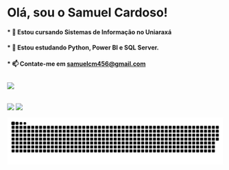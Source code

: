 # Olá, sou o Samuel Cardoso!

#### * 🔭 Estou cursando Sistemas de Informação no Uniaraxá 
#### * 🌱 Estou estudando Python, Power BI e SQL Server.
#### * 📫 Contate-me em samuelcm456@gmail.com 

<!--<div align="center">
  <a href="https://github.com/samuell2">
  <img height="180em" src="https://github-readme-stats.vercel.app/api?username=samuell2&show_icons=true&theme=white&include_all_commits=true&count_private=true"/>
  <img height="180em" src="https://github-readme-stats.vercel.app/api/top-langs/?username=samuell2&layout=compact&langs_count=7&theme=white"/>
</div> -->
  
##
 
<div> 
 <target="_blank"><img src="https://img.shields.io/badge/c%23-%23239120.svg?style=for-the-badge&logo=c-sharp&logoColor=white" target="_blank"></a> 
</div>
  
  ##
  
  <div>
  <a href = "https://www.linkedin.com/in/samuel-cardoso-06b722216"><img src="https://img.shields.io/badge/LinkedIn-0077B5?style=for-the-badge&logo=linkedin&logoColor=white"></a>
  <a href = "mailto:samuelcm456@gmail.com"><img src="https://img.shields.io/badge/-Gmail-%23333?style=for-the-badge&logo=gmail&logoColor=white" target="_blank"></a>
  
 ![Snake animation](https://github.com/samuell2/samuell2/blob/output/github-contribution-grid-snake.svg)
    
</div>
